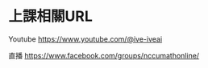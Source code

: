 # 上課相關URL

Youtube
https://www.youtube.com/@ive-iveai

直播
https://www.facebook.com/groups/nccumathonline/
